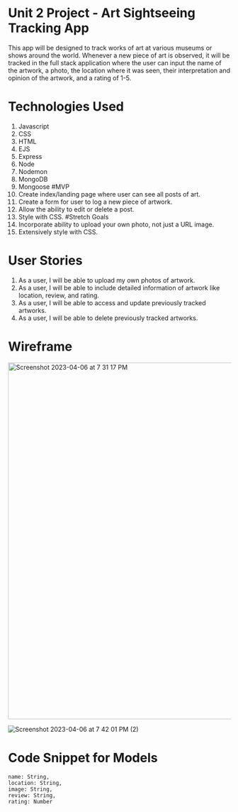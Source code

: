 # Unit 2 Project - Art Sightseeing Tracking App
This app will be designed to track works of art at various museums or shows around the world. Whenever a new piece of art is observed, it will be tracked in the full stack application where the user can input the name of the artwork, a photo, the location where it was seen, their interpretation and opinion of the artwork, and a rating of 1-5.
# Technologies Used
1. Javascript
2. CSS
3. HTML
4. EJS
5. Express
6. Node
7. Nodemon
8. MongoDB
9. Mongoose
#MVP
1. Create index/landing page where user can see all posts of art.
2. Create a form for user to log a new piece of artwork.
3. Allow the ability to edit or delete a post.
4. Style with CSS.
#Stretch Goals
1. Incorporate ability to upload your own photo, not just a URL image.
2. Extensively style with CSS.
# User Stories
1. As a user, I will be able to upload my own photos of artwork.
2. As a user, I will be able to include detailed information of artwork like location, review, and rating.
3. As a user, I will be able to access and update previously tracked artworks.
4. As a user, I will be able to delete previously tracked artworks.
# Wireframe
<img width="804" alt="Screenshot 2023-04-06 at 7 31 17 PM" src="https://user-images.githubusercontent.com/123710081/230512095-b919c70e-68df-4c50-8e45-e053a1132e52.png">

![Screenshot 2023-04-06 at 7 42 01 PM (2)](https://user-images.githubusercontent.com/123710081/230513052-56517dcb-17ae-410c-9ae7-2e1ede80e6ed.png)
# Code Snippet for Models

    name: String,
    location: String, 
    image: String,
    review: String,
    rating: Number
